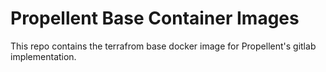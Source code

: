 # Propellent Base Container Images

This repo contains the terrafrom base docker image for Propellent's gitlab implementation.

